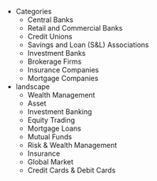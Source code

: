 - Categories
	- Central Banks
	- Retail and Commercial Banks
	- Credit Unions
	- Savings and Loan (S&L) Associations
	- Investment Banks
	- Brokerage Firms
	- Insurance Companies
	- Mortgage Companies
- landscape
	- Wealth Management
	- Asset
	- Investment Banking
	- Equity Trading
	- Mortgage Loans
	- Mutual Funds
	- Risk & Wealth Management
	- Insurance
	- Global Market
	- Credit Cards & Debit Cards